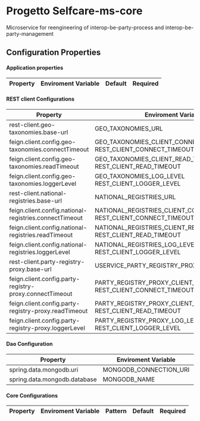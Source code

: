 # Progetto Selfcare-ms-core
Microservice for reengineering of interop-be-party-process and interop-be-party-management


## Configuration Properties

#### Application properties

| **Property** | **Enviroment Variable** | **Default** | **Required** |
|--------------|-------------------------|-------------|:------------:|


#### REST client Configurations

| **Property**                                             | **Enviroment Variable**                                                    | **Default**                                                                                                                                                                                                                       | **Required**   |
|----------------------------------------------------------|----------------------------------------------------------------------------|-----------------------------------------------------------------------------------------------------------------------------------------------------------------------------------------------------------------------------------|:--------------:|
| rest-client.geo-taxonomies.base-url                      | GEO_TAXONOMIES_URL                                                         | <a name= "default property"></a>[default_property](https://github.com/pagopa/selfcare-ms-core/blob/919723ef4738a77f258cd69d34f5f1a0c8886f14/connector/rest/src/main/resources/config/geo-taxonomies-rest-client.properties)       |      yes       |
| feign.client.config.geo-taxonomies.connectTimeout        | GEO_TAXONOMIES_CLIENT_CONNECT_TIMEOUT<br>REST_CLIENT_CONNECT_TIMEOUT       | <a name= "default property"></a>[default_property](https://github.com/pagopa/selfcare-ms-core/blob/919723ef4738a77f258cd69d34f5f1a0c8886f14/connector/rest/src/main/resources/config/geo-taxonomies-rest-client.properties)       |      yes       |
| feign.client.config.geo-taxonomies.readTimeout           | GEO_TAXONOMIES_CLIENT_READ_TIMEOUT<br>REST_CLIENT_READ_TIMEOUT             | <a name= "default property"></a>[default_property](https://github.com/pagopa/selfcare-ms-core/blob/919723ef4738a77f258cd69d34f5f1a0c8886f14/connector/rest/src/main/resources/config/geo-taxonomies-rest-client.properties)       |      yes       |
| feign.client.config.geo-taxonomies.loggerLevel           | GEO_TAXONOMIES_LOG_LEVEL<br>REST_CLIENT_LOGGER_LEVEL                       | <a name= "default property"></a>[default_property](https://github.com/pagopa/selfcare-ms-core/blob/919723ef4738a77f258cd69d34f5f1a0c8886f14/connector/rest/src/main/resources/config/geo-taxonomies-rest-client.properties)       |      yes       |
| rest-client.national-registries.base-url                 | NATIONAL_REGISTRIES_URL                                                    | <a name= "default property"></a>[default_property](https://github.com/pagopa/selfcare-ms-core/blob/919723ef4738a77f258cd69d34f5f1a0c8886f14/connector/rest/src/main/resources/config/national-registries-rest-client.properties)  |      yes       |
| feign.client.config.national-registries.connectTimeout   | NATIONAL_REGISTRIES_CLIENT_CONNECT_TIMEOUT<br>REST_CLIENT_CONNECT_TIMEOUT  | <a name= "default property"></a>[default_property](https://github.com/pagopa/selfcare-ms-core/blob/919723ef4738a77f258cd69d34f5f1a0c8886f14/connector/rest/src/main/resources/config/national-registries-rest-client.properties)  |      yes       |
| feign.client.config.national-registries.readTimeout      | NATIONAL_REGISTRIES_CLIENT_READ_TIMEOUT<br>REST_CLIENT_READ_TIMEOUT        | <a name= "default property"></a>[default_property](https://github.com/pagopa/selfcare-ms-core/blob/919723ef4738a77f258cd69d34f5f1a0c8886f14/connector/rest/src/main/resources/config/national-registries-rest-client.properties)  |      yes       |
| feign.client.config.national-registries.loggerLevel      | NATIONAL_REGISTRIES_LOG_LEVEL<br>REST_CLIENT_LOGGER_LEVEL                  | <a name= "default property"></a>[default_property](https://github.com/pagopa/selfcare-ms-core/blob/919723ef4738a77f258cd69d34f5f1a0c8886f14/connector/rest/src/main/resources/config/national-registries-rest-client.properties)  |      yes       |
| rest-client.party-registry-proxy.base-url                | USERVICE_PARTY_REGISTRY_PROXY_URL                                          | <a name= "default property"></a>[default_property](https://github.com/pagopa/selfcare-ms-core/blob/919723ef4738a77f258cd69d34f5f1a0c8886f14/connector/rest/src/main/resources/config/party-registry-proxy-rest-client.properties) |      yes       |
| feign.client.config.party-registry-proxy.connectTimeout  | PARTY_REGISTRY_PROXY_CLIENT_CONNECT_TIMEOUT<br>REST_CLIENT_CONNECT_TIMEOUT | <a name= "default property"></a>[default_property](https://github.com/pagopa/selfcare-ms-core/blob/919723ef4738a77f258cd69d34f5f1a0c8886f14/connector/rest/src/main/resources/config/party-registry-proxy-rest-client.properties) |      yes       |
| feign.client.config.party-registry-proxy.readTimeout     | PARTY_REGISTRY_PROXY_CLIENT_READ_TIMEOUT<br>REST_CLIENT_READ_TIMEOUT       | <a name= "default property"></a>[default_property](https://github.com/pagopa/selfcare-ms-core/blob/919723ef4738a77f258cd69d34f5f1a0c8886f14/connector/rest/src/main/resources/config/party-registry-proxy-rest-client.properties) |      yes       |
| feign.client.config.party-registry-proxy.loggerLevel     | PARTY_REGISTRY_PROXY_LOG_LEVEL<br>REST_CLIENT_LOGGER_LEVEL                 | <a name= "default property"></a>[default_property](https://github.com/pagopa/selfcare-ms-core/blob/919723ef4738a77f258cd69d34f5f1a0c8886f14/connector/rest/src/main/resources/config/party-registry-proxy-rest-client.properties) |      yes       |


#### Dao Configuration

| **Property**                 | **Enviroment Variable**   | **Default**                                                                                                                                                                      | **Required**   |
|------------------------------|---------------------------|----------------------------------------------------------------------------------------------------------------------------------------------------------------------------------|:--------------:|
| spring.data.mongodb.uri      | MONGODB_CONNECTION_URI    | <a name= "default property"></a>[default_property](https://github.com/pagopa/selfcare-ms-onboardedProduct/blob/release-dev/connector/dao/src/main/resources/config/dao-config.properties) |      yes       |
| spring.data.mongodb.database | MONGODB_NAME              | <a name= "default property"></a>[default_property](https://github.com/pagopa/selfcare-ms-onboardedProduct/blob/release-dev/connector/dao/src/main/resources/config/dao-config.properties) |      yes       |



#### Core Configurations

| **Property** | **Enviroment Variable** | **Pattern**  | **Default** | **Required**   |
|--------------|-------------------------|--------------|-------------|:--------------:|
